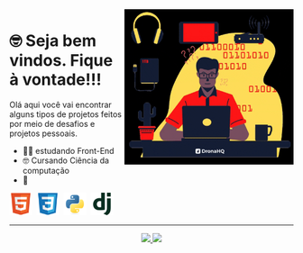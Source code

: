 <img src="giphy.gif" width="300px" align="right"/>

#  🤓 Seja bem vindos. Fique à vontade!!! 
Olá aqui você vai encontrar alguns tipos de projetos feitos por meio de desafios e projetos pessoais.

- 🧑‍💻 estudando Front-End
- 🤓 Cursando Ciência da computação
- 🐢 

<div>
  <img src="https://github.com/devicons/devicon/blob/master/icons/html5/html5-original.svg" title="java" width="40" height="40">&nbsp;
  <img src="https://github.com/devicons/devicon/blob/master/icons/css3/css3-original.svg" title="css3" width="40" height="40">&nbsp;
  <img src="https://github.com/devicons/devicon/blob/master/icons/python/python-original.svg" title="python" width="40" height="40">&nbsp;
  <img src="https://github.com/devicons/devicon/blob/master/icons/django/django-plain.svg" title="java" width="40" height="40">&nbsp;
</div>

---

<div align="center">
  <a href="https://github.com/lucasRudyson">
  <img height="180em" src="https://github-readme-stats.vercel.app/api?username=lucasRudyson&show_icons=true&theme=dracula&include_all_commits=true&count_private=true"/>
  <img height="170em" src="https://github-readme-stats.vercel.app/api/top-langs/?username=lucasRudyson&layout=compact&langs_count=7&theme=dracula"/>
</div>
 
